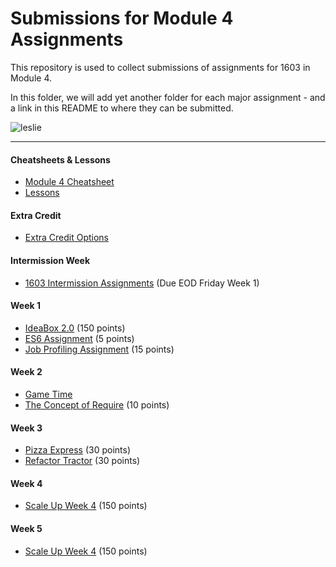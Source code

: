 # Submissions for Module 4 Assignments

This repository is used to collect submissions of assignments for 1603 in Module 4.

In this folder, we will add yet another folder for each major assignment - and a link in this README to where they can be submitted.

![leslie](https://ak-hdl.buzzfed.com/static/2013-12/enhanced/webdr02/9/21/enhanced-buzz-19197-1386641047-2.jpg)

-----

#### Cheatsheets & Lessons

* [Module 4 Cheatsheet](module-4-cheatsheet.markdown)
* [Lessons](https://github.com/turingschool/lesson_plans/tree/master/ruby_04-apis_and_scalability)

#### Extra Credit

* [Extra Credit Options](extra-credit/)

#### Intermission Week

* [1603 Intermission Assignments](https://github.com/turingschool/intermission-assignments/issues?q=is%3Aopen+is%3Aissue+label%3A1603) (Due EOD Friday Week 1)

#### Week 1

* [IdeaBox 2.0](ideabox2.0/) (150 points)
* [ES6 Assignment](https://gist.github.com/rrgayhart/4c0784c9aa2f427017891c05a46bf7a2) (5 points)
* [Job Profiling Assignment](https://gist.github.com/rrgayhart/e6789e0b540705de9ed22b14ecb7182d) (15 points)

#### Week 2

* [Game Time](gametime/)
* [The Concept of Require](https://gist.github.com/rrgayhart/548e843327afb5ff8969b6dc4435c7bd) (10 points)

#### Week 3

* [Pizza Express](https://gist.github.com/rrgayhart/c61fadfb475327b01b01d642f680aa31) (30 points)
* [Refactor Tractor](https://gist.github.com/rrgayhart/b54ae172003f08e18cb6f1c352369785) (30 points)

#### Week 4

* [Scale Up Week 4](scale-up-wk-4/) (150 points)

#### Week 5

* [Scale Up Week 4](scale-up-wk-5/) (150 points)
